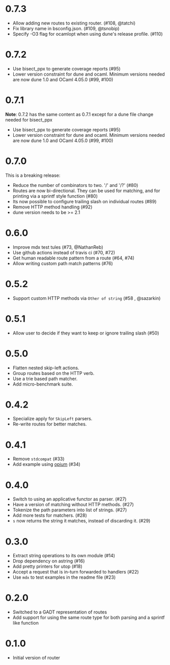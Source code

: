 # 0.7.3

* Allow adding new routes to existing router. (#108, @tatchi)
* Fix library name in bsconfig.json. (#109, @tsnobip)
* Specify -O3 flag for ocamlopt when using dune's release profile. (#110)

# 0.7.2

* Use bisect_ppx to generate coverage reports (#95)
* Lower version constraint for dune and ocaml. Minimum versions needed are now dune 1.0 and OCaml 4.05.0 (#99, #100)

# 0.7.1
**Note**: 0.7.2 has the same content as 0.7.1 except for a dune file change needed for bisect_ppx
* Use bisect_ppx to generate coverage reports (#95)
* Lower version constraint for dune and ocaml. Minimum versions needed are now dune 1.0 and OCaml 4.05.0 (#99, #100)

# 0.7.0

This is a breaking release:

* Reduce the number of combinators to two. '/' and '/?' (#80)
* Routes are now bi-directional. They can be used for matching, and for printing via a sprintf style function (#80)
* Its now possible to configure trailing slash on individual routes (#89)
* Remove HTTP method handling (#92)
* dune version needs to be >= 2.1

# 0.6.0

* Improve mdx test tules (#73, @NathanReb)
* Use github actions instead of travis ci (#70, #72)
* Get human readable route pattern from a route (#64, #74)
* Allow writing custom path match patterns (#76)

# 0.5.2

* Support custom HTTP methods via `Other of string` (#58 , @sazarkin)

# 0.5.1

* Allow user to decide if they want to keep or ignore trailing slash (#50)

# 0.5.0

* Flatten nested skip-left actions.
* Group routes based on the HTTP verb.
* Use a trie based path matcher.
* Add micro-benchmark suite.

# 0.4.2

* Specialize apply for `SkipLeft` parsers.
* Re-write routes for better matches.

# 0.4.1

* Remove `stdcompat` (#33)
* Add example using [opium](https://github.com/rgrinberg/opium) (#34)

# 0.4.0

* Switch to using an applicative functor as parser. (#27)
* Have a version of matching without HTTP methods. (#27)
* Tokenize the path parameters into list of strings. (#27)
* Add more tests for matchers. (#28)
* `s` now returns the string it matches, instead of discarding it. (#29)

# 0.3.0

* Extract string operations to its own module (#14)
* Drop dependency on astring (#16)
* Add pretty printers for utop (#18)
* Accept a request that is in-turn forwarded to handlers (#22)
* Use `mdx` to test examples in the readme file (#23)

# 0.2.0

* Switched to a GADT representation of routes
* Add support for using the same route type for both parsing and a sprintf like function

# 0.1.0

* Initial version of router
